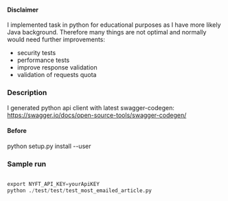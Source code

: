 
#### Disclaimer 
I implemented task in python for educational purposes as I have more likely Java background.
Therefore many things are not optimal and normally would need further improvements:
- security tests
- performance tests
- improve response validation
- validation of requests quota 


### Description 
I generated python api client with latest swagger-codegen: https://swagger.io/docs/open-source-tools/swagger-codegen/


#### Before 
python setup.py install --user  

### Sample run

```python

export NYFT_API_KEY=yourApiKEY
python ./test/test/test_most_emailed_article.py    

```

